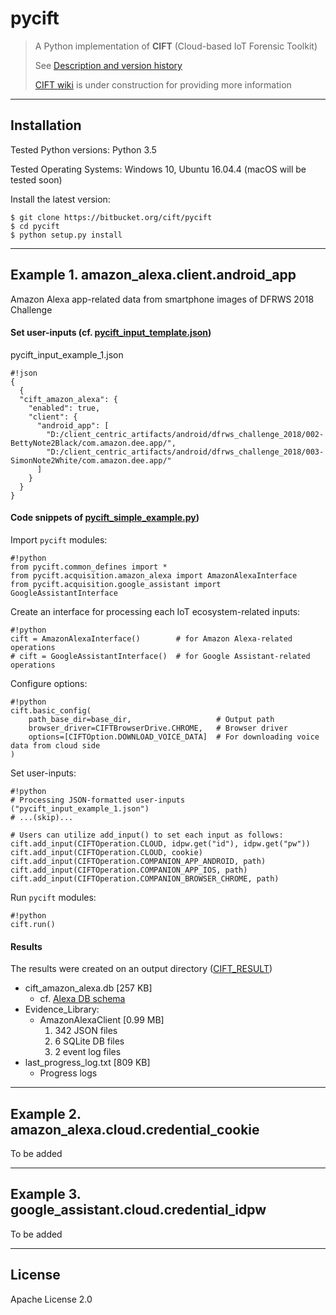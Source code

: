 pycift
================================

> A Python implementation of **CIFT** (Cloud-based IoT Forensic Toolkit)
> 
> See [Description and version history](https://bitbucket.org/cift/pycift/src/master/pycift/__init__.py?fileviewer=file-view-default)
>
> [CIFT wiki](https://bitbucket.org/cift/pycift/wiki) is under construction for providing more information

- - -

## Installation

Tested Python versions: Python 3.5

Tested Operating Systems: Windows 10, Ubuntu 16.04.4 (macOS will be tested soon)

Install the latest version:

	$ git clone https://bitbucket.org/cift/pycift
	$ cd pycift
	$ python setup.py install

- - -

## Example 1. amazon_alexa.client.android_app

Amazon Alexa app-related data from smartphone images of DFRWS 2018 Challenge

#### Set user-inputs (cf. [pycift_input_template.json](https://bitbucket.org/cift/pycift/src/master/example/pycift_input_template.json?fileviewer=file-view-default))

pycift_input_example_1.json

```
#!json
{
  {
  "cift_amazon_alexa": {
    "enabled": true,
    "client": {
      "android_app": [
        "D:/client_centric_artifacts/android/dfrws_challenge_2018/002-BettyNote2Black/com.amazon.dee.app/",
        "D:/client_centric_artifacts/android/dfrws_challenge_2018/003-SimonNote2White/com.amazon.dee.app/"
      ]
    }
  }
}
```

#### Code snippets of [pycift_simple_example.py](https://bitbucket.org/cift/pycift/src/master/example/pycift_simple_example.py?fileviewer=file-view-default))

Import `pycift` modules:

```
#!python
from pycift.common_defines import *
from pycift.acquisition.amazon_alexa import AmazonAlexaInterface
from pycift.acquisition.google_assistant import GoogleAssistantInterface 		
```

Create an interface for processing each IoT ecosystem-related inputs:
```
#!python
cift = AmazonAlexaInterface()        # for Amazon Alexa-related operations
# cift = GoogleAssistantInterface()  # for Google Assistant-related operations
```

Configure options:

```
#!python
cift.basic_config(
    path_base_dir=base_dir,                   # Output path
    browser_driver=CIFTBrowserDrive.CHROME,   # Browser driver
    options=[CIFTOption.DOWNLOAD_VOICE_DATA]  # For downloading voice data from cloud side
)
```

Set user-inputs:

```
#!python
# Processing JSON-formatted user-inputs ("pycift_input_example_1.json")
# ...(skip)...

# Users can utilize add_input() to set each input as follows:
cift.add_input(CIFTOperation.CLOUD, idpw.get("id"), idpw.get("pw"))
cift.add_input(CIFTOperation.CLOUD, cookie)
cift.add_input(CIFTOperation.COMPANION_APP_ANDROID, path)
cift.add_input(CIFTOperation.COMPANION_APP_IOS, path)
cift.add_input(CIFTOperation.COMPANION_BROWSER_CHROME, path)
```

Run `pycift` modules:

```
#!python
cift.run()
```

#### Results

The results were created on an output directory ([CIFT_RESULT](https://bitbucket.org/cift/pycift/src/master/example/(EXAMPLE-1)_CIFT_RESULT_DC2018/))

+ cift_amazon_alexa.db [257 KB]
    * cf. [Alexa DB schema](https://bitbucket.org/cift/pycift/src/master/pycift/report/db_models_amazon_alexa.py) 
+ Evidence_Library:
    * AmazonAlexaClient [0.99 MB]
        1. 342 JSON files
        2. 6 SQLite DB files
        3. 2 event log files        
+ last_progress_log.txt [809 KB]
    * Progress logs

- - -

## Example 2. amazon_alexa.cloud.credential_cookie

To be added

- - -

## Example 3. google_assistant.cloud.credential_idpw

To be added

- - -

## License

Apache License 2.0

